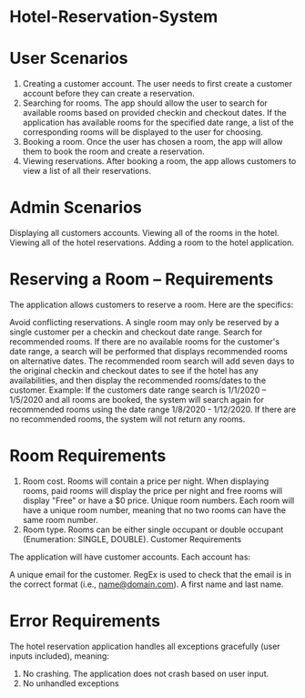 # Hotel-Reservation-System

# User Scenarios
  1. Creating a customer account. The user needs to first create a customer account before they can create a reservation.
  2. Searching for rooms. The app should allow the user to search for available rooms based on provided checkin and checkout dates. If the application has available rooms for the specified date range, a list of the corresponding rooms will be displayed to the user for choosing.
  3. Booking a room. Once the user has chosen a room, the app will allow them to book the room and create a reservation.
  4. Viewing reservations. After booking a room, the app allows customers to view a list of all their reservations.

# Admin Scenarios
Displaying all customers accounts.
Viewing all of the rooms in the hotel.
Viewing all of the hotel reservations.
Adding a room to the hotel application.

# Reserving a Room – Requirements
The application allows customers to reserve a room. Here are the specifics:

Avoid conflicting reservations. A single room may only be reserved by a single customer per a checkin and checkout date range.
Search for recommended rooms. If there are no available rooms for the customer's date range, a search will be performed that displays recommended rooms on alternative dates. The recommended room search will add seven days to the original checkin and checkout dates to see if the hotel has any availabilities, and then display the recommended rooms/dates to the customer.
Example: If the customers date range search is 1/1/2020 – 1/5/2020 and all rooms are booked, the system will search again for recommended rooms using the date range 1/8/2020 - 1/12/2020. If there are no recommended rooms, the system will not return any rooms.

# Room Requirements
  1. Room cost. Rooms will contain a price per night. When displaying rooms, paid rooms will display the price per night and free rooms will display "Free" or have a $0 price.
Unique room numbers. Each room will have a unique room number, meaning that no two rooms can have the same room number.
  2. Room type. Rooms can be either single occupant or double occupant (Enumeration: SINGLE, DOUBLE).
Customer Requirements

The application will have customer accounts. Each account has:

A unique email for the customer. RegEx is used to check that the email is in the correct format (i.e., name@domain.com).
A first name and last name.

# Error Requirements
The hotel reservation application handles all exceptions gracefully (user inputs included), meaning:

  1. No crashing. The application does not crash based on user input.
  2. No unhandled exceptions
